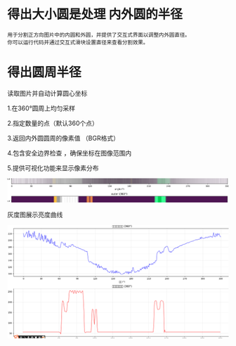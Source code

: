 # 得出大小圆是处理 内外圆的半径

    用于分割正方向图片中的内圆和外圆，并提供了交互式界面以调整内外圆直径。
    你可以运行代码并通过交互式滑块设置直径来查看分割效果。

# 得出圆周半径

读取图片并自动计算圆心坐标

1.在360°圆周上均匀采样

2.指定数量的点（默认360个点）

3.返回内外圆圆周的像素值 （BGR格式）

4.包含安全边界检查 ，确保坐标在图像范围内

5.提供可视化功能来显示像素分布

![1758341496633](image/目标/1758341496633.png)


灰度图展示亮度曲线

![1758343047150](image/目标/1758343047150.png)
